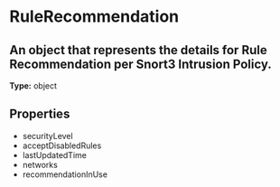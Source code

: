 # RuleRecommendation

## An object that represents the details for Rule Recommendation per Snort3 Intrusion Policy.

**Type:** object

## Properties
* securityLevel
* acceptDisabledRules
* lastUpdatedTime
* networks
* recommendationInUse
